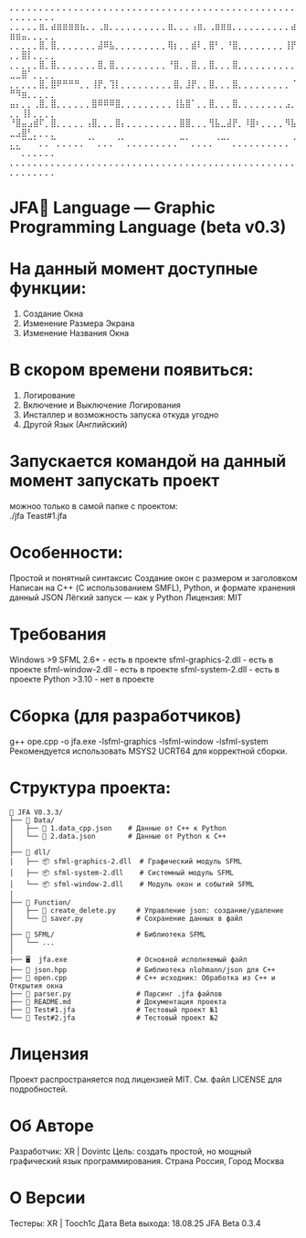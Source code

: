 ⡀⡀⡀⡀⡀⡀⡀⡀⡀⡀⡀⡀⡀⡀⡀⡀⡀⡀⡀⡀⡀⡀⡀⡀⡀⡀⡀⡀⡀⡀⡀⡀⡀⡀⡀⡀⡀⡀⡀⡀⡀⡀⡀⡀⡀⡀⡀⡀⡀⡀⡀⡀⡀⡀⡀⡀⡀
⡀⡀⡀⡀⡀⣶⡀⣴⣶⣶⣶⣶⣦⡀⡀⢀⣶⡀⡀⡀⡀⡀⡀⡀⡀⡀⡀⣶⡀⡀⡀⢠⣶⡀⢀⣶⣶⣶⡀⡀⡀⡀⡀⡀⡀⡀⡀⡀⣴⣶⣶⣤⡀⡀⡀⡀⡀
⡀⡀⡀⡀⡀⣿⡀⣿⡀⡀⡀⡀⡀⡀⡀⣼⠿⣧⡀⡀⡀⡀⡀⡀⡀⡀⡀⢿⡆⡀⡀⣾⠇⡀⣿⠃⡀⠘⣿⡀⡀⡀⡀⡀⡀⡀⡀⢸⡟⡀⡀⣿⡇⡀⡀⡀⡀
⡀⡀⡀⡀⡀⣿⡀⣿⡀⡀⡀⡀⡀⡀⡀⣿⡀⣿⡀⡀⡀⡀⡀⡀⡀⡀⡀⠘⣿⡀⡀⣿⡀⡀⣿⡀⡀⡀⣿⡀⡀⡀⡀⡀⡀⡀⡀⡀⡀⣀⣀⣿⠁⡀⡀⡀⡀
⡀⡀⡀⡀⡀⣿⡀⣿⠟⠛⠛⠛⡀⡀⢸⡟⡀⢹⡇⡀⡀⡀⡀⡀⡀⡀⡀⡀⣿⡀⣸⡟⡀⡀⣿⡀⡀⡀⣿⡀⡀⡀⡀⡀⡀⡀⡀⡀⠈⠛⠻⣶⡀⡀⡀⡀⡀
⣤⡄⡀⡀⢀⣿⡀⣿⡀⡀⡀⡀⡀⡀⣿⠿⠿⠿⣿⡀⡀⡀⡀⡀⡀⡀⡀⡀⢸⣧⣿⠁⡀⡀⣿⡀⡀⡀⣿⡀⡀⡀⡀⡀⡀⡀⡀⣠⡀⡀⡀⢸⡇⡀⡀⡀⡀
⠘⣿⣤⣠⣾⠏⡀⣿⡀⡀⡀⡀⡀⢠⣿⡀⡀⡀⣿⡄⡀⡀⡀⡀⡀⡀⡀⡀⡀⣿⣿⡀⡀⡀⢻⣧⣀⣼⡟⡀⠸⣿⠆⡀⡀⡀⡀⠻⣧⣀⣠⣿⠃⡀⡀⡀⡀
⡀⡀⠉⠉⠁⡀⡀⠉⡀⡀⡀⡀⡀⠈⠁⡀⡀⡀⠈⠁⡀⡀⡀⡀⡀⡀⡀⡀⡀⠉⠁⡀⡀⡀⡀⠈⠉⠁⡀⡀⡀⡀⡀⡀⡀⡀⡀⡀⠈⠉⠉⡀⡀⡀⡀⡀⡀
⡀⡀⡀⡀⡀⡀⡀⡀⡀⡀⡀⡀⡀⡀⡀⡀⡀⡀⡀⡀⡀⡀⡀⡀⡀⡀⡀⡀⡀⡀⡀⡀⡀⡀⡀⡀⡀⡀⡀⡀⡀⡀⡀⡀⡀⡀⡀⡀⡀⡀⡀⡀⡀⡀⡀⡀⡀

# JFA💙 Language — Graphic Programming Language (beta v0.3)


# На данный момент доступные функции:
1. Создание Окна
2. Изменение Размера Экрана 
3. Изменение Названия Окна


# В скором времени появиться:
1. Логирование
2. Включение и Выключение Логирования
3. Инсталлер и возможность запуска откуда угодно
4. Другой Язык (Английский) 


# Запускается командой на данный момент запускать проект
можноо только в самой папке с проектом:  
./jfa Teast#1.jfa


# Особенности:
Простой и понятный синтаксис
Создание окон с размером и заголовком
Написан на C++ (С использованием SMFL), Python, и формате хранения данный JSON 
Лёгкий запуск — как у Python
Лицензия: MIT


# Требования
Windows >9
SFML 2.6+ - есть в проекте
sfml-graphics-2.dll - есть в проекте
sfml-window-2.dll - есть в проекте
sfml-system-2.dll - есть в проекте
Python >3.10 - нет в проекте


# Сборка (для разработчиков)
g++ ope.cpp -o jfa.exe -lsfml-graphics -lsfml-window -lsfml-system
Рекомендуется использовать MSYS2 UCRT64 для корректной сборки. 


# Структура проекта:
``` 
📁 JFA V0.3.3/
├── 📁 Data/
│   ├── 📄 1.data_cpp.json    # Данные от C++ к Python
│   └── 📄 2.data.json        # Данные от Python к C++ 
│
├── 📁 dll/
│   ├── 📦 sfml-graphics-2.dll  # Графический модуль SFML
│   ├── 📦 sfml-system-2.dll    # Системный модуль SFML
│   └── 📦 sfml-window-2.dll    # Модуль окон и событий SFML
│
├── 📁 Function/
│   ├── 🐍 create_delete.py     # Управление json: создание/удаление
│   └── 🐍 saver.py             # Сохранение данных в файл
│
├── 📁 SFML/                    # Библиотека SFML
│   └── ...                     
│
├── 🖥️  jfa.exe                 # Основной исполняемый файл
├── 📄 json.hpp                 # Библиотека nlohmann/json для C++
├── 📄 open.cpp                 # C++ исходник: Обработка из C++ и Открытия окна
├── 🐍 parser.py                # Парсинг .jfa файлов
├── 📝 README.md                # Документация проекта
├── 🧪 Test#1.jfa               # Тестовый проект №1
└── 🧪 Test#2.jfa               # Тестовый проект №2
```

# Лицензия
Проект распространяется под лицензией MIT.
См. файл LICENSE для подробностей.


# Об Авторе
Разработчик: XR | Dovintc
Цель: создать простой, но мощный графический язык программирования.
Страна Россия, Город Москва


# О Версии
Тестеры:
    XR | Tooch1c
Дата Beta выхода: 18.08.25
JFA Beta 0.3.4